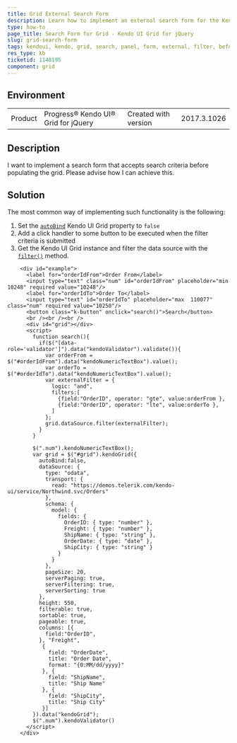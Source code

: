 ```yaml
---
title: Grid External Search Form
description: Learn how to implement an external search form for the Kendo UI Grid.
type: how-to
page_title: Search Form for Grid - Kendo UI Grid for jQuery
slug: grid-search-form
tags: kendoui, kendo, grid, search, panel, form, external, filter, before, load
res_type: kb
ticketid: 1148195
component: grid
---
```


## Environment

<table>
 <tr>
  <td>Product</td>
  <td>Progress® Kendo UI® Grid for jQuery</td> 
  <td>Created with version</td>
  <td>2017.3.1026</td>
 </tr>
</table>

## Description

I want to implement a search form that accepts search criteria before populating the grid. Please advise how I can achieve this.

## Solution

The most common way of implementing such functionality is the following:

1. Set the [`autoBind`](/api/javascript/ui/grid/configuration/autobind) Kendo UI Grid property to `false`
1. Add a click handler to some button to be executed when the filter criteria is submitted
1. Get the Kendo UI Grid instance and filter the data source with the [`filter()`](/api/javascript/data/datasource/methods/filter) method.

```dojo
    <div id="example">
      <label for="orderIdFrom">Order From</label>
      <input type="text" class="num" id="orderIdFrom" placeholder="min 10248" required value="10248"/>
      <label for="orderIdTo">Order To</label>
      <input type="text" id="orderIdTo" placeholder="max  110077" class="num" required value="10250"/>
      <button class="k-button" onclick="search()">Search</button>
      <br /><br /><br />
      <div id="grid"></div>
      <script>
        function search(){
          if($("[data-role='validator']").data("kendoValidator").validate()){
            var orderFrom = $("#orderIdFrom").data("kendoNumericTextBox").value();
            var orderTo = $("#orderIdTo").data("kendoNumericTextBox").value();
            var externalFilter = { 
              logic: "and",
              filters:[
                {field:"OrderID", operator: "gte", value:orderFrom },
                {field:"OrderID", operator: "lte", value:orderTo },
              ]
            };
            grid.dataSource.filter(externalFilter);
          }
        }

        $(".num").kendoNumericTextBox();
        var grid = $("#grid").kendoGrid({
          autoBind:false,
          dataSource: {
            type: "odata",
            transport: {
              read: "https://demos.telerik.com/kendo-ui/service/Northwind.svc/Orders"
            },
            schema: {
              model: {
                fields: {
                  OrderID: { type: "number" },
                  Freight: { type: "number" },
                  ShipName: { type: "string" },
                  OrderDate: { type: "date" },
                  ShipCity: { type: "string" }
                }
              }
            },
            pageSize: 20,
            serverPaging: true,
            serverFiltering: true,
            serverSorting: true
          },
          height: 550,
          filterable: true,
          sortable: true,
          pageable: true,
          columns: [{
            field:"OrderID",
          }, "Freight",
           {
             field: "OrderDate",
             title: "Order Date",
             format: "{0:MM/dd/yyyy}"
           }, {
             field: "ShipName",
             title: "Ship Name"
           }, {
             field: "ShipCity",
             title: "Ship City"
           }]
        }).data("kendoGrid");
        $(".num").kendoValidator()
      </script>
    </div>
```
